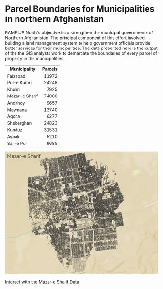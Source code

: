 # Parcel Boundaries for Municipalities in northern Afghanistan
RAMP UP North's objective is to strengthen the municipal governments of Northern Afghanistan. 
The principal component of this effort involved building a land management system to help government officials  provide better services for their muncipalities.
The data presented here is the output of the the GIS analysts work to demarcate the boundaries of every parcel of property in the municipalities

<table>
	<tr><th>Municipality</th><th align='right'>Parcels</th></tr>
    <tr>
        <td>Faizabad</td> <td align='right'>11972</td>
    </tr>
    <tr>
        <td>Pul-e Kumri</td> <td align='right'>24248</td>
    </tr>
    <tr>
        <td>Khulm</td> <td align='right'>7925</td>
    </tr>
    <tr>
        <td>Mazar-e Sharif</td><td align='right'>74000</td>
    </tr>
    <tr>
        <td>Andkhoy</td> <td align='right'>9657</td>
    </tr>
    <tr>
        <td>Maymana</td> <td align='right'>13740</td>
    </tr>
    <tr>
        <td>Aqcha</td> <td align='right'>6277</td>
    </tr>
    <tr>
        <td>Sheberghan</td> <td align='right'>24823</td>
    </tr>
    <tr>
        <td>Kunduz</td> <td align='right'>31531</td>
    </tr>
    <tr>
        <td>Aybak</td> <td align='right'>5210</td>
    </tr>
    <tr>
        <td>Sar-e Pul</td> <td align='right'>9685</td>
    </tr>
</table>



![Alt text](Mazar_image.png)

[Interact with the Mazar-e Sharif Data](http://deriggi.github.io/RUNorthArcPy/mazar/mazar.html)